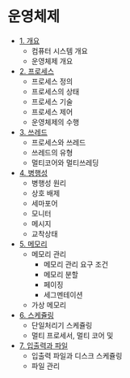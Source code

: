# 운영체제

* [1. 개요](https://github.com/choiish98/Computer-Science/tree/main/OS/1.%20Outline)
  - 컴퓨터 시스템 개요
  - 운영체제 개요
* [2. 프로세스](https://github.com/choiish98/Computer-Science/tree/main/OS/2.%20Process)
  - 프로세스 정의
  - 프로세스의 상태
  - 프로세스 기술
  - 프로세스 제어
  - 운영체제의 수행
* [3. 쓰레드](https://github.com/choiish98/Computer-Science/tree/main/OS/3.%20Thread)
  - 프로세스와 쓰레드
  - 쓰레드의 유형
  - 멀티코어와 멀티쓰레딩
* [4. 병행성](https://github.com/choiish98/Computer-Science/tree/main/OS/4.%20Concurrency)
  - 병행성 원리
  - 상호 배제
  - 세마포어
  - 모니터
  - 메시지
  - 교착상태
* [5. 메모리](https://github.com/choiish98/Computer-Science/tree/main/OS/5.%20Memory)
  - 메모리 관리
    + 메모리 관리 요구 조건
    + 메모리 분할
    + 페이징
    + 세그멘테이션
  - 가상 메모리
* [6. 스케쥴링](https://github.com/choiish98/Computer-Science/tree/main/OS/6.%20Scheduling)
  - 단일처리기 스케쥴링
  - 멀티 프로세서, 멀티 코어 및 
* [7. 입출력과 파일](https://github.com/choiish98/Computer-Science/tree/main/OS/7.%20IO&File)
  * 입출력 파일과 디스크 스케쥴링
  * 파일 관리
